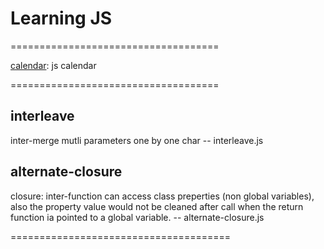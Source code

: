 # Learning JS

====================================

[calendar](https://github.com/hanshihai/study-js/blob/master/calendar/calendar.htm): js calendar

====================================

## interleave

inter-merge mutli parameters one by one char -- interleave.js


## alternate-closure

closure: inter-function can access class preperties (non global variables), also the property value would not be cleaned after call when the return function ia pointed to a global variable. -- alternate-closure.js


======================================

